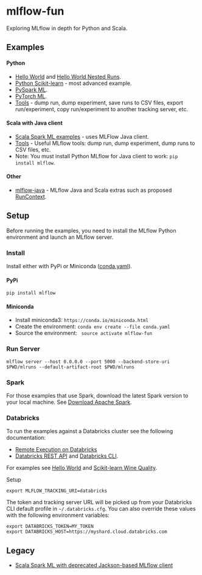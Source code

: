 # mlflow-fun

Exploring MLflow in depth for Python and Scala.

## Examples
#### Python
* [Hello World](examples/hello_world) and [Hello World Nested Runs](examples/hello_world_nested_runs).
* [Python Scikit-learn](examples/sklearn/wine-quality/README.md) - most advanced example.
* [PySpark ML](examples/pyspark/README.md).
* [PyTorch ML](examples/pytorch/README.md).
* [Tools](tools) - dump run, dump experiment, save runs to CSV files, export run/experiment, copy run/experiment to another tracking server, etc.

#### Scala with Java client
* [Scala Spark ML examples](examples/scala/README.md) - uses MLFlow Java client.
* [Tools](examples/scala/README.md#Tools) - Useful MLflow tools: dump run, dump experiment, dump runs to CSV files, etc.
* Note: You must install Python MLflow for Java client to work: `pip install mlflow`.

#### Other
  * [mlflow-java](mlflow-java/README.md) - MLflow Java and Scala extras such as proposed [RunContext](mlflow-java/src/main/java/org/mlflow/tracking/RunContext.java).

## Setup

Before running the examples, you need to install the MLflow Python environment and launch an MLflow server.

### Install 

Install either with PyPi or Miniconda ([conda.yaml](conda.yaml)).

#### PyPi

```
pip install mlflow
```

#### Miniconda


* Install miniconda3: ``https://conda.io/miniconda.html``
* Create the environment: ``conda env create --file conda.yaml``
* Source the environment: `` source activate mlflow-fun``

### Run Server

```
mlflow server --host 0.0.0.0 --port 5000 --backend-store-uri $PWD/mlruns --default-artifact-root $PWD/mlruns
```

### Spark

For those examples that use Spark, download the latest Spark version to your local machine. See [Download Apache Spark](https://spark.apache.org/downloads.html).

### Databricks

To run the examples against a Databricks cluster see the following documentation:
* [Remote Execution on Databricks](https://mlflow.org/docs/latest/projects.html#remote-execution-on-databricks)
* [Databricks REST API](https://docs.databricks.com/api/latest/index.html) and 
[Databricks CLI](https://docs.databricks.com/user-guide/dev-tools/databricks-cli.html).

For examples see [Hello World](examples/hello_world) and [Scikit-learn Wine Quality](examples/sklearn/wine-quality).

Setup
```
export MLFLOW_TRACKING_URI=databricks
```
The token and tracking server URL will be picked up from your Databricks CLI default profile in `~/.databricks.cfg`.
You can also override these values with the following environment variables:
```
export DATABRICKS_TOKEN=MY_TOKEN
export DATABRICKS_HOST=https://myshard.cloud.databricks.com
```

## Legacy
  * [Scala Spark ML with deprecated Jackson-based MLflow client](examples/spark-scala-jackson/README.md)
